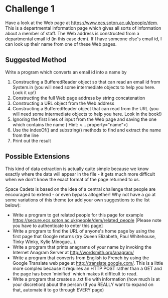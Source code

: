 # Challenge 1

Have a look at the Web page at https://www.ecs.soton.ac.uk/people/dem. This is a departmental
information page which gives all sorts of information about a member of staff. The Web address is
constructed from a departmental email id (in this case dem). If I have someone else's email id, I
can look up their name from one of these Web pages.

## Suggested Method

Write a program which converts an email id into a name by

1. Constructing a BufferedReader object so that can read an email id from System.in (you will need
   some intermediate objects to help you here. Look it up!)
2. Constructing the full Web page address by string concatenation
3. Constructing a URL object from the Web address
4. Constructing a BufferedReader object that can read from the URL (you will need some intermediate
   objects to help you here. Look in the book!)
5. Ignoring the first lines of input from the Web page and saving the one which contains the name (
   Hint: <... property="name">)
6. Use the indexOf() and substring() methods to find and extract the name from the line
7. Print out the result

## Possible Extensions

This kind of data extraction is actually quite simple because we know exactly where the data will
appear in the file - it gets much more difficult when we don't know the exact format of the page
returned to us.

Space Cadets is based on the idea of a central challenge that people are encouraged to extend - or
even bypass altogether! Why not have a go at some variations of this theme (or add your own
suggestions to the list below):

- Write a program to get related people for this page for
  example https://secure.ecs.soton.ac.uk/people/dem/related_people [Please note you have to authenticate to enter this page]
- Write a program to find the URL of anyone's home page by using the first page that Google
  returns (try Queen Elizabeth, Paul Whitehouse, Tinky Winky, Kylie Minogue...).
- Write a program that prints anagrams of your name by invoking the Internet Anagram Server
  at http://wordsmith.org/anagram/
- Write a program that converts from English to French by using the Google Translate web page
  at http://translate.google.com/. This is a little more complex because it requires an HTTP POST
  rather than a GET and the page has been 'minified' which makes it difficult to read.
- Write a program that creates a .txt file with information (how much is at your discretion) about
  the person (If you REALLY want to expand on that, automate it to go through EVERY page)